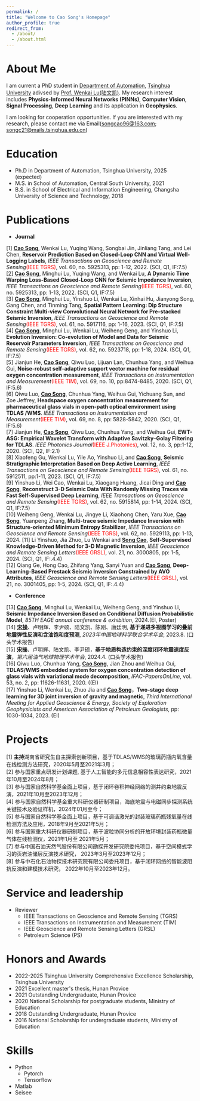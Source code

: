 ```yaml
---
permalink: /
title: "Welcome to Cao Song's Homepage"
author_profile: true
redirect_from: 
  - /about/
  - /about.html
---
```


About Me
======
I am current a PhD student in [Department of Automation](https://www.au.tsinghua.edu.cn/), [Tsinghua University](https://www.tsinghua.edu.cn/) adivsed by [Prof. Wenkai Lu](https://www.au.tsinghua.edu.cn/info/1096/1541.htm)[(陆文凯)](https://www.au.tsinghua.edu.cn/info/1096/1541.htm). My research interest includes **Physics-Informed Neural Networks (PINNs)**, **Computer Vision**, **Signal Processing**, **Deep Learning** and its application in **Geophysics**.

I am looking for cooperation opportunities. If you are interested with my research, please contact me via Email(<ins>songcao96@163.com</ins>; <ins>songc21@mails.tsinghua.edu.cn</ins>)

Education
======
* Ph.D in Department of Automation, Tsinghua University, 2025 (expected)
* M.S. in School of Automation, Central South University, 2021
* B.S. in School of Electrical and Information Engineering, Changsha University of Science and Technology, 2018

Publications
======
* **Journal**
  
[1] <ins>**Cao Song**</ins>, Wenkai Lu, Yuqing Wang, Songbai Jin, Jinliang Tang, and Lei Chen, **Reservoir Prediction Based on Closed-Loop CNN and Virtual Well-Logging Labels**, *IEEE Transactions on Geoscience and Remote Sensing*<font color=red>(IEEE TGRS)</font>, vol. 60, no. 5925313, pp: 1-12, 2022. (SCI, Q1, IF:7.5)\
[2] <ins>**Cao Song**</ins>, Minghui Lu, Yuqing Wang, and Wenkai Lu, **A Dynamic Time Warping Loss-Based Closed-Loop CNN for Seismic Impedance Inversion**, *IEEE Transactions on Geoscience and Remote Sensing*<font color=red>(IEEE TGRS)</font>, vol. 60, no. 5925313, pp: 1-13, 2022. (SCI, Q1, IF:7.5)\
[3] <ins>**Cao Song**</ins>, Minghui Lu, Yinshuo Li, Wenkai Lu, Xinhai Hu, Jianyong Song, Gang Chen, and Tinming Tang, **Spatial Pattern Learning: Dip Structure Constraint Multi-view Convolutional Neural Network for Pre-stacked Seismic Inversion**, *IEEE Transactions on Geoscience and Remote Sensing*<font color=red>(IEEE TGRS)</font>, vol. 61, no. 5917116, pp: 1-16, 2023. (SCI, Q1, IF:7.5)\
[4] <ins>**Cao Song**</ins>, Minghui Lu, Wenkai Lu, Weiheng Geng, and Yinshuo Li, **Evolution Inversion: Co-evolution of Model and Data for Seismic Reservoir Parameters Inversion**, *IEEE Transactions on Geoscience and Remote Sensing*<font color=red>(IEEE TGRS)</font>, vol. 62, no. 5923718, pp: 1-18, 2024. (SCI, Q1, IF:7.5)\
[5] Jianjun He, <ins>**Cao Song**</ins>, Qiwu Luo, Lijuan Lan, Chunhua Yang, and Weihua Gui, **Noise-robust self-adaptive support vector machine for residual oxygen concentration measurement**, *IEEE Transactions on Instrumentation and Measurement*<font color=red>(IEEE TIM)</font>, vol. 69, no. 10, pp:8474-8485, 2020. (SCI, Q1, IF:5.6)\
[6] Qiwu Luo, <ins>**Cao Song**</ins>, Chunhua Yang, Weihua Gui, Yichuang Sun, and Zoe Jeffrey, **Headspace oxygen concentration measurement for pharmaceutical glass vials in open-path optical environment using TDLAS /WMS**. *IEEE Transactions on Instrumentation and Measurement*<font color=red>(IEEE TIM)</font>, vol. 69, no. 8, pp: 5828-5842, 2020. (SCI, Q1, IF:5.6)\
[7] Jianjun He, <ins>**Cao Song**</ins>, Qiwu Luo, Chunhua Yang, and Weihua Gui, **EWT-ASG: Empirical Wavelet Transform with Adaptive Savitzky–Golay Filtering for TDLAS**. *IEEE Photonics Journal*<font color=red>(IEEE J.Photonics)</font>, vol. 12, no. 3, pp:1-12, 2020. (SCI, Q2, IF:2.1)\
[8] Xiaofeng Gu, Wenkai Lu, Yile Ao, Yinshuo Li, and <ins>**Cao Song**</ins>, **Seismic Stratigraphic Interpretation Based on Deep Active Learning**, *IEEE Transactions on Geoscience and Remote Sensing*<font color=red>(IEEE TGRS)</font>, vol. 61, no. 5912511, pp:1-11, 2023. (SCI, Q1, IF:7.5)\
[9] Yinshuo Li, Wei Cao, Wenkai Lu, Xiaogang Huang, Jicai Ding and <ins>**Cao Song**</ins>, **Reconstruct 3-D Seismic Data With Randomly Missing Traces via Fast Self-Supervised Deep Learning**, *IEEE Transactions on Geoscience and Remote Sensing*<font color=red>(IEEE TGRS)</font>, vol. 62, no. 5915814, pp: 1-14, 2024. (SCI, Q1, IF:7.5)\
[10] Weiheng Geng, Wenkai Lu, Jingye Li, Xiaohong Chen, Yaru Xue, <ins>**Cao Song**</ins>, Yuanpeng Zhang, **Multi-trace seismic Impedance Inversion with Structure-oriented Minimum Entropy Stabilizer**, *IEEE Transactions on Geoscience and Remote Sensing*<font color=red>(IEEE TGRS)</font>, vol. 62, no. 5929113, pp: 1-13, 2024.
[11] Li Yinshuo, Jia Zhuo, Lu Wenkai and <ins>**Song Cao**</ins>, **Self-Supervised Knowledge-Driven Method for 3-D Magnetic Inversion**, *IEEE Geoscience and Remote Sensing Letters*<font color=red>(IEEE GRSL)</font>, vol. 21, no. 3000805, pp: 1-5, 2024. (SCI, Q1, IF:.4.4)\
[12] Qiang Ge, Hong Cao, Zhifang Yang, Sanyi Yuan and <ins>**Cao Song**</ins>, **Deep-Learning-Based Prestack Seismic Inversion Constrained by AVO Attributes**, *IEEE Geoscience and Remote Sensing Letters*<font color=red>(IEEE GRSL)</font>, vol. 21, no. 3001405, pp: 1-5, 2024. (SCI, Q1, IF:.4.4)

* **Conference**
  
[13] <ins>**Cao Song**</ins>, Minghui Lu, Wenkai Lu, Weiheng Geng, and Yinshuo Li, **Seismic Impedance Inversion Based on Conditional Diffusion Probabilistic Model**, *85TH EAGE annual conference & exhibition*, 2024.(EI, Poster)\
[14] <ins>**宋操**</ins>、卢明辉、李尹硕、陆文凯、陈刚、唐廷明, **基于递进多视图学习的叠前地震弹性反演和含油饱和度预测**, *2023年中国地球科学联合学术年会*, 2023.8. (口头学术报告)\
[15] <ins>**宋操**</ins>、卢明辉、陆文凯、李尹硕，**基于地质构造约束的深度闭环地震速度反演**，*第六届油气地球物理学术年会*, 2024.4. (口头学术报告)\
[16] Qiwu Luo, Chunhua Yang, <ins>**Cao Song**</ins>, Jian Zhou and Weihua Gui, **TDLAS/WMS embedded system for oxygen concentration detection of glass vials with variational mode decomposition**, *IFAC-PapersOnLine*, vol. 53, no. 2, pp: 11626-11631, 2020. ((EI)\
[17] Yinshuo Li, Wenkai Lu, Zhuo Jia and <ins>**Cao Song**</ins>，**Two-stage deep learning for 3D joint inversion of gravity and magnetic**, *Third International Meeting for Applied Geoscience & Energy, Society of Exploration Geophysicists and American Association of Petroleum Geologists*, pp: 1030-1034, 2023. (EI)

Projects
======
[1] **主持**湖南省研究生自主探索创新项目，基于TDLAS/WMS的玻璃药瓶内氧含量在线检测方法研究，2020年5月至2021年3月；\
[2] 参与国家重点研发计划课题, 基于人工智能的多元信息相容性表达研究，2021年10月至2024年8月；\
[3] 参与国家自然科学基金面上项目，基于闭环卷积神经网络的测井约束地震反演，2021年10月至2023年12月；\
[4] 参与国家自然科学基金重大科研仪器研制项目，海底地震与电磁同步探测系统关键技术及验证样机，2024年01月至今；\
[5] 参与国家自然科学基金面上项目，基于可调谐激光的封装玻璃药瓶残氧量在线检测方法及应用，2018年9月至2021年5月；\
[6] 参与国家重大科研仪器研制项目，基于波粒协同分析的开放环境封装药瓶微量气体在线检测仪，2021年1月至 2021年5月；\
[7] 参与中国石油天然气股份有限公司勘探开发研究院委托项目，基于空间模式学习的页岩油储层反演技术研究， 2023年3月至2023年12月；\
[8] 参与中石化石油物探技术研究院有限公司委托项目，基于闭环网络的智能波阻抗反演和建模技术研究， 2022年10月至2023年12月。

Service and leadership
======
* Reviewer
  * IEEE Transactions on Geoscience and Remote Sensing (TGRS)
  * IEEE Transactions on Instrumentation and Measurement (TIM)
  * IEEE Geoscience and Remote Sensing Letters (GRSL)
  * Petroleum Science (PS)

Honors and Awards
======
* 2022-2025 Tsinghua University Comprehensive Excellence Scholarship, Tsinghua University
* 2021 Excellent master's thesis, Hunan Provice
* 2021 Outstanding Undergraduate, Hunan Provice
* 2020 National Scholarship for postgraduate students, Ministry of Education
* 2018 Outstanding Undergraduate, Hunan Provice
* 2016 National Scholarship for undergraduate students, Ministry of Education
  
Skills
======
* Python
  * Pytorch
  * Tensorflow
* Matlab
* Seisee
